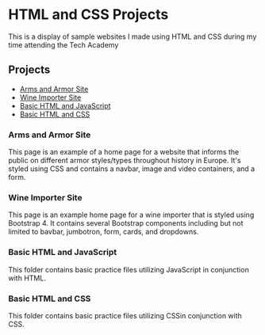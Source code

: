 # HTML and CSS Projects
 This is a display of sample websites I made using HTML and CSS during my time attending the Tech Academy

## Projects
- [Arms and Armor Site](#arms-and-armor-site)
- [Wine Importer Site](#wine-importer-site)
- [Basic HTML and JavaScript](#basic-html-and-javascript)
- [Basic HTML and CSS](#basic-html-and-css)

### Arms and Armor Site
This page is an example of a home page for a website that informs the public on different armor styles/types throughout history in Europe. It's styled using CSS and contains a navbar, image and video containers, and a form. 

### Wine Importer Site
This page is an example home page for a wine importer that is styled using Bootstrap 4. It contains several Bootstrap components including but not limited to bavbar, jumbotron, form, cards, and dropdowns. 

### Basic HTML and JavaScript
This folder contains basic practice files utilizing JavaScript in conjunction with HTML. 

### Basic HTML and CSS
This folder contains basic practice files utilizing CSSin conjunction with CSS.  
